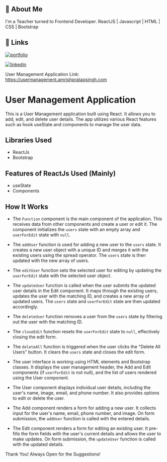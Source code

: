 
## 🚀 About Me
I'm a Teacher turned to Frontend Developer. ReactJS | Javascript | HTML | CSS | Bootstrap


## 🔗 Links
[![portfolio](https://img.shields.io/badge/my_portfolio-000?style=for-the-badge&logo=ko-fi&logoColor=white)](https://amrishpratapsingh.com/)

[![linkedin](https://img.shields.io/badge/linkedin-0A66C2?style=for-the-badge&logo=linkedin&logoColor=white)](https://www.linkedin.com/in/amrishkush)

User Management Application Link: https://usermanagement.amrishpratapsingh.com 

# User Management Application

This is a User Management application built using React. It allows you to add, edit, and delete user details. The app utilizes various React features such as hook useState and components to manage the user data.

## Libraries Used

- ReactJs
- Bootstrap

## Features of ReactJs Used (Mainly)
- useState
- Components

## How It Works

- The `Function` component is the main component of the application. This receives data from other components and create a user or edit it.
The component initializes the `users` state with an empty array and `userForEdit` state with `null`.

- The `addUser` function is used for adding a new user to the `users` state. It creates a new user object with a unique ID and merges it with the existing users using the spread operator. The `users` state is then updated with the new array of users.
- The `editUser` function sets the selected user for editing by updating the `userForEdit` state with the selected user object.
- The `updateUser` function is called when the user submits the updated user details in the Edit component. It maps through the existing users, updates the user with the matching ID, and creates a new array of updated users. The `users` state and `userForEdit` state are then updated accordingly.
- The `deleteUser` function removes a user from the `users` state by filtering out the user with the matching ID.
- The `closeEdit` function resets the `userForEdit` state to `null`, effectively closing the edit form.
- The `deleteAll` function is triggered when the user clicks the "Delete All Users" button. It clears the `users` state and closes the edit form.
- The user interface is working using HTML elements and Bootstrap classes. It displays the user management header, the Add and Edit components (if `userForEdit` is not null), and the list of users rendered using the User component.
- The User component displays individual user details, including the user's name, image, email, and phone number. It also provides options to edit or delete the user.
- The Add component renders a form for adding a new user. It collects input for the user's name, email, phone number, and image. On form submission, the `addUser` function is called with the entered details.
- The Edit component renders a form for editing an existing user. It pre-fills the form fields with the user's current details and allows the user to make updates. On form submission, the `updateUser` function is called with the updated details.

Thank You! Always Open for the Suggestions!





